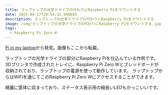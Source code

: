 ```yaml
---
title: ラップトップの光学ドライブの代わりにRaspberry Piをマウントする
date: 2025-04-17T20:54:31.948695
description: ラップトップの光学ドライブの代わりにRaspberry Piをマウントする
image: /img/ラップトップの光学ドライブの代わりにRaspberry Piをマウントする.jpg
tags:
  - Raspberry Pi Zero W
---
```

[Pi in my laptop](https://hackaday.io/project/129397-pi-in-my-laptop)から発見。画像もここから転載。

ラップトップの光学ドライブの部分にRaspberry Piを仕込んでいる作例です。
3Dプリンタで作成されたトレイに、Raspberry Pi Zero Wとブレッドボードが収納されており、ラップトップの電源を使って動作しています。
ラップトップからはWiFiを通じてこのRaspberry Pi Zero Wにアクセスすることができます。

綺麗に筐体に収まっており、ステータス表示用の細長いLEDもかっこいいです。




